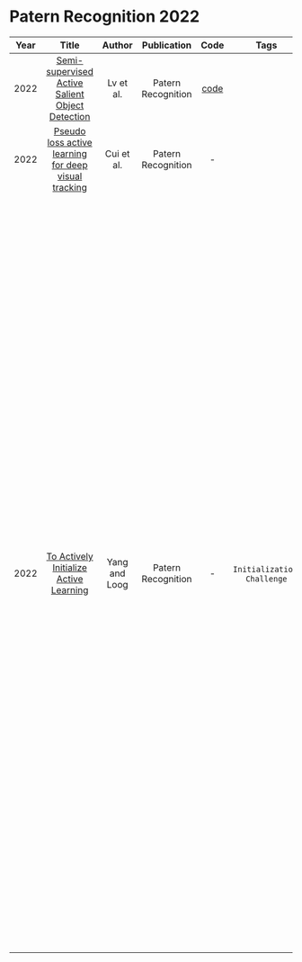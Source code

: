 # Patern Recognition 2022

| Year |                                                              Title                                                              |    Author     |    Publication     |                                   Code                                    | Tags | Notes |
|:----:|:-------------------------------------------------------------------------------------------------------------------------------:|:-------------:|:------------------:|:-------------------------------------------------------------------------:|:----:|:-----:|
| 2022 |   [Semi-supervised Active Salient Object Detection](https://www.sciencedirect.com/science/article/abs/pii/S0031320321005446)    |   Lv et al.   | Patern Recognition | [code](https://github.com/JingZhang617/Semi-sup-active-self-sup-Learning) |      |       |
| 2022 | [Pseudo loss active learning for deep visual tracking](https://www.sciencedirect.com/science/article/abs/pii/S0031320322002540) |  Cui et al.   | Patern Recognition |                                     -                                     |      |       |
| 2022 |        [To Actively Initialize Active Learning](https://www.sciencedirect.com/science/article/abs/pii/S003132032200317X)        | Yang and Loog | Patern Recognition |                                     -                                     |  `Initialization`, `Challenge`    |   Though much effort has been spent on designing new active learning algorithms, little attention has been paid to the initialization problem of active learning, i.e., how to find a set of labeled samples which contains at least one instance per category. This work identifies the initialization of active learning as a separate and novel research problem, reviews existing methods that can be adapted to be used for this task and, in addition, proposes a new active initialization criterion: the Nearest Neighbor Criterion. Experiments on 16 benchmark datasets verify that the novel method often finds an initialization set with fewer queried samples than other methods do.    |  MNIST, USPS, CIFAR10, UCFsports, GTSRB, Isolet, pendigits, satimage, yeast, segment, vowel, lowres, dermatology, led_display, ecoli, semetion   | 
